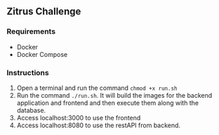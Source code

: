 ## Zitrus Challenge

### Requirements

- Docker
- Docker Compose

### Instructions

1. Open a terminal and run the command `chmod +x run.sh`
2. Run the command `./run.sh`. It will build the images for the backend application and frontend and then execute them along with the database.
3. Access localhost:3000 to use the frontend
4. Access localhost:8080 to use the restAPI from backend.